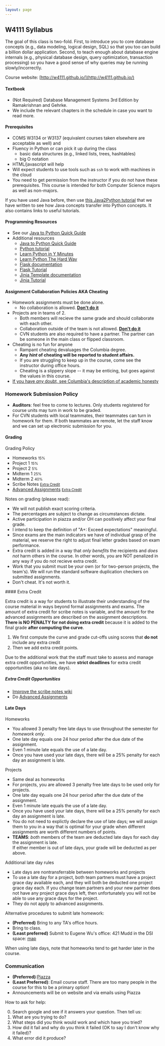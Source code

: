 ```yaml
---
layout: page
---
```


## W4111 Syllabus 


The goal of this class is two-fold.  First, to introduce
you to core database concepts (e.g., data modeling, logical
design, SQL) so that you too can build a billion dollar
application.  Second, to teach enough about database engine
internals (e.g., physical database design, query optimization,
transaction processing) so you have a good sense of why
queries may be running slowly/incorrectly.


Course website: [http://w4111.github.io/](http://w4111.github.io/)



#### Textbook

*  (Not Required) Database Management Systems 3rd Edition by Ramakrishnan and Gehrke. 
  * We include the relevant chapters in the schedule in case you want to read more.


#### Prerequisites

* COMS W3134 or W3137 (equivalent courses taken elsewhere are acceptable as well) and
* Fluency in Python or can pick it up during the class
  * basic data structures (e.g., linked lists, trees, hashtables)
  * big O notation
* HTML/javascript will help
* Will expect students to use tools such as `ssh` to work with machines in the cloud
* You need to get permission from the instructor if you do not have these prerequisites. 
  This course is intended for both Computer Science majors as well as non-majors.


If you have used Java before, then use [this Java2Python tutorial](./java2python.md)
that we have written to see how Java concepts transfer into Python concepts.  It also
contains links to useful tutorials.

#### Programming Resources

* See our [Java to Python Quick Guide](./java2python.md)
* Additional resources
  * [Java to Python Quick Guide](http://github.com/w4111/syllabus/java2python.MD)
  * [Python tutorial](https://docs.python.org/2/tutorial/)
  * [Learn Python in Y Minutes](http://learnxinyminutes.com/docs/python/)
  * [Learn Python The Hard Way](http://learnpythonthehardway.org/book/)
  * [Flask documentation](flask.pocoo.org)
  * [Flask Tutorial](http://flask.pocoo.org/docs/0.10/tutorial/)
  * [Jinja Template documentation](http://jinja.pocoo.org/)
  * [Jinja Tutorial](https://realpython.com/blog/python/primer-on-jinja-templating/)



#### Assignment Collaboration Policies AKA Cheating

* Homework assignments must be done alone.  
  * No collaboration is allowed.  **[Don't do it](http://www.cs.columbia.edu/education/honesty)**
* Projects are in teams of 2.  
  * Both members will recieve the same grade and should collaborate with each other.  
  * Collaboration outside of the team is not allowed. **[Don't do it](http://www.cs.columbia.edu/education/honesty)**
  * CVN students are also required to have a partner.  The partner can be someone in the main class or flipped classroom.
* Cheating is no fun for anyone
  * Rampant cheating devaluages the Columbia degree.
  * **Any *hint* of cheating will be reported to student affairs.**
  * If you are struggling to keep up in the course, come see the instructor during office hours.
  * Cheating is a slippery slope -- it may be enticing, but goes against the values in this course.
* [If you have _any_ doubt, see Columbia's description of academic honesty](http://www.cs.columbia.edu/education/honesty)




### Homework Submission Policy

* **Auditors**: feel free to come to lectures.  Only students registered for course units may turn in work to be graded.
* For CVN students with local teammates, their teammates can turn in homework for them. If both teammates are remote, let the staff know and we can set up electronic submission for you.

#### Grading

Grading Policy

* Homeworks <small>15%</small>
* Project 1 <small>15%</small>
* Project 2 <small>5%</small>
* Midterm 1 <small>25%</small>
* Midterm 2 <small>40%</small>
* Scribe Notes  <small>[Extra Credit](#ec)</small>
* [Advanced Assignments](https://github.com/w4111/advanced-public)  <small>[Extra Credit](#ec)</small>

Notes on grading (please read):
<a name="cheating"></a>

* We will not publish exact scoring criteria.
* The percentages are subject to change as circumstances dictate. 
* Active participation in piazza and/or OH can positively affect your final grade.
* I intend to keep the definition of "A+: Exceed expectations" meaningful.
* Since exams are the main indicators we have of individual grasp of the material, we reserve the right to adjust final letter grades based on exam performance.
* Extra credit is added in a way that _only benefits_ the recipients and _does not_ harm others in the course.  In other words, you are NOT penalized in any way if you do not recieve extra credit.
* Work that you submit must be your own (or for two-person projects, the team's).  We will run the standard software duplication checkers on submitted assignments.
* Don't cheat.  It's not worth it.


<a name="ec"/>
#### Extra Credit

Extra credit is a way for students to illustrate their understanding of the course material in ways beyond formal assignments and exams.  The amount of extra credit for scribe notes is variable, and the amount for the advanced assignments are described on the assignment descriptions.   **There is NO PENALTY for not doing extra credit** because it is added to the final grade **after computing the curve**.  

1. We first compute the curve and grade cut-offs using scores that **do not** include any extra credit
2. Then we add extra credit points.  

Due to the additional work that the staff must take to assess and manage extra credit opportunities, we have **strict deadlines** for extra credit opportunities (aka no late days).


##### Extra Credit Opportunities

* [Improve the scribe notes wiki](https://github.com/w4111/scribenotes/wiki)
* Do [Advanced Assignments](https://github.com/w4111/advanced-public)


#### Late Days

Homeworks

* You allowed 3 penalty free late days to use throughout the semester for _homework only_.  
* One late day equals one 24 hour period after the due date of the assignment.  
* Even 1 minute late equals the use of a late day.
* Once you have used your late days, there will be a 25% penalty for each day an assignment is late.  
<!-- * You do not need to explictly declare the use of late days;  we will assign them to you in a way that is optimal for your grade when different assignments are worth different numbers of points.   -->

Projects 

* Same deal as homeworks
* For projects, you are allowed 3 penalty free late days to be used only for projects.   
* One late day equals one 24 hour period after the due date of the assignment.  
* Even 1 minute late equals the use of a late day.
* Once you have used your late days, there will be a 25% penalty for each day an assignment is late.  
* You do not need to explictly declare the use of late days;  we will assign them to you in a way that is optimal for your grade when different assignments are worth different numbers of points.   
* **TEAMS**: _both_ members of the team are deducted late days for each day the assignment is late.  
  If either member is out of late days, your grade will be deducted as per above.

Additional late day rules

* Late days are nontransferrable between homeworks and projects
* To use a late day for a project, both team partners must have a project grace day available each, and they will both be deducted one project grace day each. If you change team partners and your new partner does not have any project grace days left, then unfortunately you will not be able to use any grace days for the project.
* They do not apply to advanced assignments.




Alternative procedures to submit late homework:

* **(Preferred)** Bring to any TA's office hours.
* Bring to class.
* **(Least preferred)** Submit to Eugene Wu's office: 421 Mudd in the DSI space: [map](http://eugenewu.net/images/map.png)

When using late days, note that homeworks tend to get harder later in the course.



### Communication

* **(Preferred)**:[Piazza](https://piazza.com/class/jqob2b49yne360)
* **(Least Preferred)**: Email course staff.  There are too many people in the course for this to be a primary option!
* Announcements will be on website and via emails using Piazza

<a name="help"></a>
How to ask for help:

0. Search google and see if it answers your question.  Then tell us:
1. What are you trying to do?
2. What steps did you think would work and which have you tried?
3. How did it fail and why do you think it failed (OK to say I don't know why it failed)?
4. What error did it produce?

